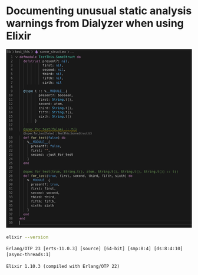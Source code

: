 # Documenting unusual static analysis warnings from Dialyzer when using Elixir

![](struct_warning.png)

``` sh
elixir --version
```
~~~
Erlang/OTP 23 [erts-11.0.3] [source] [64-bit] [smp:8:4] [ds:8:4:10] [async-threads:1]

Elixir 1.10.3 (compiled with Erlang/OTP 22)
~~~
